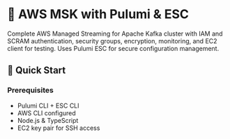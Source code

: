 # 🚀 AWS MSK with Pulumi & ESC

Complete AWS Managed Streaming for Apache Kafka cluster with IAM and SCRAM authentication, security groups, encryption, monitoring, and EC2 client for testing. Uses Pulumi ESC for secure configuration management.

## 🏁 Quick Start

### Prerequisites
- Pulumi CLI + ESC CLI
- AWS CLI configured
- Node.js & TypeScript
- EC2 key pair for SSH access
